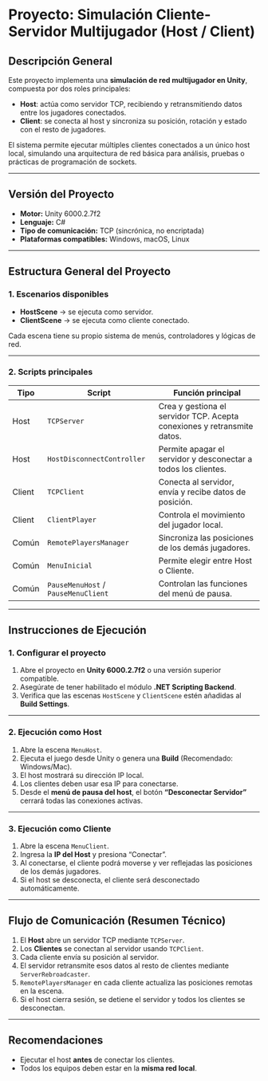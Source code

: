 # Proyecto: Simulación Cliente-Servidor Multijugador (Host / Client)

## Descripción General
Este proyecto implementa una **simulación de red multijugador en Unity**, compuesta por dos roles principales:

- **Host**: actúa como servidor TCP, recibiendo y retransmitiendo datos entre los jugadores conectados.  
- **Client**: se conecta al host y sincroniza su posición, rotación y estado con el resto de jugadores.

El sistema permite ejecutar múltiples clientes conectados a un único host local, simulando una arquitectura de red básica para análisis, pruebas o prácticas de programación de sockets.

---

## Versión del Proyecto
- **Motor:** Unity 6000.2.7f2  
- **Lenguaje:** C#  
- **Tipo de comunicación:** TCP (sincrónica, no encriptada)  
- **Plataformas compatibles:** Windows, macOS, Linux  

---

## Estructura General del Proyecto

### 1. Escenarios disponibles
- **HostScene** → se ejecuta como servidor.  
- **ClientScene** → se ejecuta como cliente conectado.  

Cada escena tiene su propio sistema de menús, controladores y lógicas de red.

---

### 2. Scripts principales

| Tipo | Script | Función principal |
|------|---------|-------------------|
| Host | `TCPServer` | Crea y gestiona el servidor TCP. Acepta conexiones y retransmite datos. |
| Host | `HostDisconnectController` | Permite apagar el servidor y desconectar a todos los clientes. |
| Client | `TCPClient` | Conecta al servidor, envía y recibe datos de posición. |
| Client | `ClientPlayer` | Controla el movimiento del jugador local. |
| Común | `RemotePlayersManager` | Sincroniza las posiciones de los demás jugadores. |
| Común | `MenuInicial` | Permite elegir entre Host o Cliente. |
| Común | `PauseMenuHost` / `PauseMenuClient` | Controlan las funciones del menú de pausa. |

---

## Instrucciones de Ejecución

### **1. Configurar el proyecto**
1. Abre el proyecto en **Unity 6000.2.7f2** o una versión superior compatible.  
2. Asegúrate de tener habilitado el módulo **.NET Scripting Backend**.  
3. Verifica que las escenas `HostScene` y `ClientScene` estén añadidas al **Build Settings**.

---

### **2. Ejecución como Host**
1. Abre la escena `MenuHost`.  
2. Ejecuta el juego desde Unity o genera una **Build** (Recomendado: Windows/Mac).  
3. El host mostrará su dirección IP local.  
4. Los clientes deben usar esa IP para conectarse.  
5. Desde el **menú de pausa del host**, el botón **“Desconectar Servidor”** cerrará todas las conexiones activas.

---

### **3. Ejecución como Cliente**
1. Abre la escena `MenuClient`.  
2. Ingresa la **IP del Host** y presiona “Conectar”.  
3. Al conectarse, el cliente podrá moverse y ver reflejadas las posiciones de los demás jugadores.  
4. Si el host se desconecta, el cliente será desconectado automáticamente.

---

## Flujo de Comunicación (Resumen Técnico)
1. El **Host** abre un servidor TCP mediante `TCPServer`.  
2. Los **Clientes** se conectan al servidor usando `TCPClient`.  
3. Cada cliente envía su posición al servidor.  
4. El servidor retransmite esos datos al resto de clientes mediante `ServerRebroadcaster`.  
5. `RemotePlayersManager` en cada cliente actualiza las posiciones remotas en la escena.  
6. Si el host cierra sesión, se detiene el servidor y todos los clientes se desconectan.

---

## Recomendaciones
- Ejecutar el host **antes** de conectar los clientes.  
- Todos los equipos deben estar en la **misma red local**. 